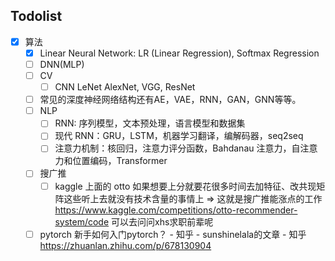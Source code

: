 

## Todolist

- [x]  算法
    - [x]  Linear Neural Network: LR (Linear Regression), Softmax Regression
    - [ ]  DNN(MLP)
    - [ ]  CV
        - [ ]  CNN LeNet AlexNet, VGG, ResNet
    - [ ]  常见的深度神经网络结构还有AE，VAE，RNN，GAN，GNN等等。
    - [ ]  NLP
        - [ ]  RNN: 序列模型，文本预处理，语言模型和数据集
        - [ ]  现代 RNN：GRU，LSTM，机器学习翻译，编解码器，seq2seq
        - [ ]  注意力机制：核回归，注意力评分函数，Bahdanau 注意力，自注意力和位置编码，Transformer
    - [ ]  搜广推
        - [ ]  kaggle 上面的 otto 如果想要上分就要花很多时间去加特征、改共现矩阵这些听上去就没有技术含量的事情上 ⇒ 这就是搜广推能涨点的工作 https://www.kaggle.com/competitions/otto-recommender-system/code 可以去问问xhs求职前辈呢
    - [ ]  pytorch   新手如何入门pytorch？ - 知乎 - sunshinelala的文章 - 知乎
        https://zhuanlan.zhihu.com/p/678130904